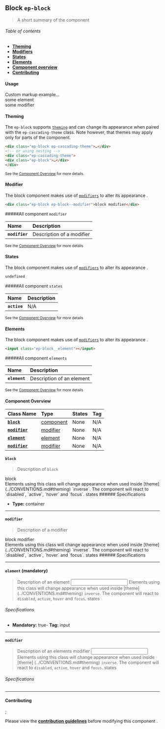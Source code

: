 ## Block `ep-block`
> A short summary of the component


###### Table of contents
- **[Theming](#theming)**
- **[Modifiers](#modifiers)**
- **[States](#states)**
- **[Elements](#elements)**
- **[Component overview](#component-overview)**
- **[Contributing](#contributing)**



<a name=Usage></a>
#### Usage

<div class="ep-block">
Custom markup example...
<div class="ep-block__element">some element</div>
<div class="ep-block__element--modifier">some modifier</div>
</div>




<a name=Theming></a>
#### Theming

The `ep-block` supports [`theming`](../CONVENTIONS.md) and can change its
appearance when paired with the `ep-cascading-theme` class.
Note however, that themes may apply only for parts of the component.

```html
<div class="ep-block ep-cascading-theme">…</div>
<!-- or using nesting -->
<div class="ep-cascading-theme">
<div class="ep-block">…</div>
</div>
```
<sub>See the [Component Overview](#component-overview) for more details.</sub>



<a name=modifier></a>
#### Modifier


The block component makes use of
[`modifiers`](../CONVENTIONS.md#modifiers) to alter its appearance
.

```html
<div class="ep-block ep-block--modifier">block modifier</div>
```

#####All component `modifier`


| Name | Description |
|:-----|:-----|
| **`modifier`** | Description of a modifier |


<sub>See the [Component Overview](#component-overview) for more details</sub>



<a name=states></a>
#### States


The block component makes use of
[`modifiers`](../CONVENTIONS.md#modifiers) to alter its appearance
.

```html
undefined
```

#####All component `states`


| Name | Description |
|:-----|:-----|
| **`active`** | N/A |


<sub>See the [Component Overview](#component-overview) for more details</sub>



<a name=elements></a>
#### Elements


The block component makes use of
[`modifiers`](../CONVENTIONS.md#modifiers) to alter its appearance
.

```html
<input class="ep-block__element"></input>
```

#####All component `elements`


| Name | Description |
|:-----|:-----|
| **`element`** | Description of an element |


<sub>See the [Component Overview](#component-overview) for more details</sub>


<a name=Component Overview></a>
#### Component Overview
| Class Name | Type | States | Tag |
|:-----|:-----|:-----|:-----|
| **[`block`](#block)** | [component](../CONVENTIONS.md#components) | None | N/A |
| **[`modifier`](#modifier)** | [modifier](../CONVENTIONS.md#modifiers) | None | N/A |
| **[`element`](#element)** | [element](../CONVENTIONS.md#elements) | None | N/A |
| **[`modifier`](#modifier)** | [modifier](../CONVENTIONS.md#modifiers) | None | N/A |




<a name=block></a>
#### `block` 
> Description of `block`
<div type="container" class="ep-block">block</div>
Elements using this class will change appearance when used inside [theme]
(../CONVENTIONS.md#theming) `inverse`.
The component will react to `disabled`, `active`, `hover` and `focus`. states
###### Specifications

- **Type:** container
----------


<a name=modifier></a>
#### `modifier` 
> Description of a modifier
<div class="ep-block ep-block--modifier">block modifier</div>
Elements using this class will change appearance when used inside [theme]
(../CONVENTIONS.md#theming) `inverse`.
The component will react to `disabled`, `active`, `hover` and `focus`. states
###### Specifications


----------



<a name=element></a>
#### `element` (mandatory)
> Description of an element
<input class="ep-block__element"></input>
Elements using this class will change appearance when used inside [theme]
(../CONVENTIONS.md#theming) `inverse`.
The component will react to `disabled`, `active`, `hover` and `focus`. states
###### Specifications

- **Mandatory:** true- **Tag:** input
----------


<a name=modifier></a>
#### `modifier` 
> Description of an elements modifier
<input class="ep-block__element ep-block__element--modifier"></input>
Elements using this class will change appearance when used inside [theme]
(../CONVENTIONS.md#theming) `inverse`.
The component will react to `disabled`, `active`, `hover` and `focus`. states
###### Specifications


----------




<a name=Contributing></a>
#### Contributing
;

Please view the **[contribution guidelines](../CONVENTIONS.md)** before
modifying this component
.